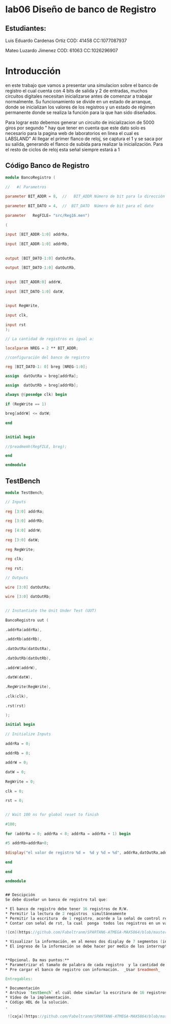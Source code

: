 # lab06 Diseño de banco de Registro
## Estudiantes: 
Luis Eduardo Cardenas Ortiz   COD: 41458     CC:1077087937

Mateo Luzardo Jimenez         COD: 61063     CC:1026296907
# Introducción

en este trabajo que vamos a presentar una simulacion sobre el banco de registro el cual cuenta con 4 bits de salida y 2 de entradas, muchos circuitos digitales necesitan inicializarse antes de comenzar a trabajar normalmente. Su funcionamiento se divide en un estado de arranque, donde se inicializan los valores de los registros y un estado de régimen permanente donde se realiza la función para la que han sido diseñados. 

Para lograr esto debemos generar un circuito de inicializacion de 5000 giros por segundo " hay que tener en cuenta que este dato solo es necesario para la pagina web de laboratorios en linea el cual es LABSLAND" Al llegar el primer flanco de reloj, se captura el 1 y se saca por su salida, generando el flanco de subida para realizar la inicialización. Para el resto de ciclos de reloj esta señal siempre estará a 1

## Código Banco de Registro

```verilog
module BancoRegistro (      	 
  
//   #( Parametros
                  
parameter BIT_ADDR = 8,  //   BIT_ADDR Número de bit para la dirección
         
parameter BIT_DATO = 4,  //  BIT_DATO  Número de bit para el dato
	      
parameter   RegFILE= "src/Reg16.men")
	
(
    
input [BIT_ADDR-1:0] addrRa,
    
input [BIT_ADDR-1:0] addrRb,
    
	 
output [BIT_DATO-1:0] datOutRa,
   
output [BIT_DATO-1:0] datOutRb,
    
	 
input [BIT_ADDR:0] addrW,
   
input [BIT_DATO-1:0] datW,
    
	 
input RegWrite,
   
input clk,
   
input rst
);

// La cantidad de registros es igual a: 

localparam NREG = 2 ** BIT_ADDR;
  
//configuración del banco de registro 

reg [BIT_DATO-1: 0] breg [NREG-1:0];

assign  datOutRa = breg[addrRa];

assign  datOutRb = breg[addrRb];

always @(posedge clk) begin
	
if (RegWrite == 1)
    
breg[addrW] <= datW;
  
end

  
initial begin
	
//$readmemh(RegFILE, breg);

end

endmodule
```

## TestBench


```verilog
module TestBench;

// Inputs
	
reg [3:0] addrRa;
	
reg [3:0] addrRb;
	
reg [4:0] addrW;
	
reg [3:0] datW;
	
reg RegWrite;
	
reg clk;
	
reg rst;

// Outputs
	
wire [3:0] datOutRa;
	
wire [3:0] datOutRb;

	
// Instantiate the Unit Under Test (UUT)
	
BancoRegistro uut (
	
.addrRa(addrRa), 
	
.addrRb(addrRb), 
	
.datOutRa(datOutRa), 
	
.datOutRb(datOutRb), 
	
.addrW(addrW), 
	
.datW(datW), 
	
.RegWrite(RegWrite), 
	
.clk(clk), 
	
.rst(rst)
	
);

initial begin
	
// Initialize Inputs
	
addrRa = 0;
	
addrRb = 0;
	
addrW = 0;
	
datW = 0;
	
RegWrite = 0;
	
clk = 0;
	
rst = 0;

	
// Wait 100 ns for global reset to finish
	
#100;
  
for (addrRa = 0; addrRa < 8; addrRa = addrRa + 1) begin
	
#5 addrRb=addrRa+8;
	
$display("el valor de registro %d =  %d y %d = %d", addrRa,datOutRa,addrRb,datOutRb) ;
  
end
	
end
      
endmodule


## Descipción 
Se debe diseñar un banco de registro tal que:

* El banco de registro debe tener 16 registros de R/W.
* Permitir la lectura de 2 registros  simultáneamente 
* Permitir la escritura  de 1 registro, acorde a la señal de control regwrite
* Contar con señal de rst, la cual  ponga  todos los registros en un valor conocido.

![cn](https://github.com/Fabeltranm/SPARTAN6-ATMEGA-MAX5864/blob/master/lab/lab07-BancosRgistro/doc/caja%20negra.png)

* Visualizar la información, en al menos dos display de 7 segmentos (información de cada registro leído).
* El ingreso de la información se debe hacer por medio de los interruptores.


**Opcional. Da mas puntos:**
* Parametrizar el tamaño de palabra de cada registro  y la cantidad de registro ( Por defecto =4 bits). Se recomienda leer el documento de este [link](https://ocw.mit.edu/courses/electrical-engineering-and-computer-science/6-884-complex-digital-systems-spring-2005/related-resources/parameter_models.pdf) .
* Pre cargar el banco de registro con información.  _Usar $readmenh_  (Investigar: "Initialize Memory in Verilog").

Entregables:

* Documentación
* Archivo `testbench` el cuál debe simular la escritura de 16 registros y 8 lecturas mas el rst, el resultado de la simulación debe visualizarse en diagrama de tiempo.
* Vídeo de la implementación.
* Código HDL de la solución.
.

 ![caja](https://github.com/Fabeltranm/SPARTAN6-ATMEGA-MAX5864/blob/master/lab/lab07-BancosRgistro/doc/banco%20registro.png)

